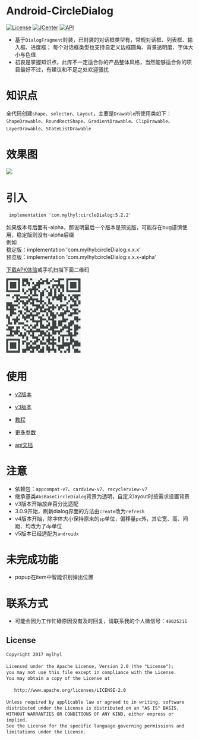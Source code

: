 # Android-CircleDialog

[![License](https://img.shields.io/badge/License%20-Apache%202-337ab7.svg)](https://www.apache.org/licenses/LICENSE-2.0)
[![JCenter](https://img.shields.io/badge/JCenter-5.0.0-blue.svg)](https://bintray.com/mylhyl/maven/circleDialog/_latestVersion)
[![API](https://img.shields.io/badge/API-16%2B-brightgreen.svg?style=flat)](https://android-arsenal.com/api?level=16)

 * 基于`DialogFragment`封装，已封装的对话框类型有，常规对话框、列表框、输入框、进度框；
 每个对话框类型也支持自定义边框圆角、背景透明度、字体大小与色值
 * 初衷是掌握知识点，此库不一定适合你的产品整体风格，当然能够适合你的项目最好不过，有建议和不足之处欢迎骚扰

# 知识点
  全代码创建`shape`、`selector`、`Layout`，主要是`Drawable`所使用类如下：
  `ShapeDrawable`、`RoundRectShape`、`GradientDrawable`、`ClipDrawable`、`LayerDrawable`、`StateListDrawable`

# 效果图
<img src="preview/gif.gif" width="240px"/>

# 引入
```xml
 implementation 'com.mylhyl:circleDialog:5.2.2'
```
如果版本号后面有-alpha，那说明最后一个版本是预览版，可能存在bug谨慎使用，稳定版则没有-alpha后缀  
例如  
稳定版：implementation 'com.mylhyl:circleDialog:x.x.x'  
预览版：implementation 'com.mylhyl:circleDialog:x.x.x-alpha'

[下载APK体验](https://fir.im/sbvq)或手机扫描下面二维码

<img src="preview/qrdown.png"/>

# 使用
* [v2版本](https://github.com/mylhyl/Android-CircleDialog/tree/v2)
* [v3版本](https://github.com/mylhyl/Android-CircleDialog/tree/v3)
* [教程](https://github.com/mylhyl/Android-CircleDialog/wiki)

* [更多参数](https://github.com/mylhyl/Android-CircleDialog/tree/master/circledialog/src/main/java/com/mylhyl/circledialog/params)
* [api文档](https://mylhyl.github.io/Android-CircleDialog/)

# 注意
 * 依赖包：`appcompat-v7`、`cardview-v7`、`recyclerview-v7`
 * 继承基类`AbsBaseCircleDialog`背景为透明，自定义layout时按需求设置背景
 * v3版本开始放弃百分比适配
 * 3.0.9开始，刷新dialog界面的方法由`create`改为`refresh`
 * v4版本开始，除字体大小保持原来的`sp`单位，偏移量`px`外，其它宽、高、间距、均改为了`dp`单位
 * v5版本已经适配为`androidx`

# 未完成功能
 * popup在item中智能识别弹出位置

# 联系方式
 * 可能会因为工作忙碌原因没有及时回复，请联系我的个人微信号：`48025211`

License
-------

    Copyright 2017 mylhyl

    Licensed under the Apache License, Version 2.0 (the "License");
    you may not use this file except in compliance with the License.
    You may obtain a copy of the License at

       http://www.apache.org/licenses/LICENSE-2.0

    Unless required by applicable law or agreed to in writing, software
    distributed under the License is distributed on an "AS IS" BASIS,
    WITHOUT WARRANTIES OR CONDITIONS OF ANY KIND, either express or implied.
    See the License for the specific language governing permissions and
    limitations under the License.
